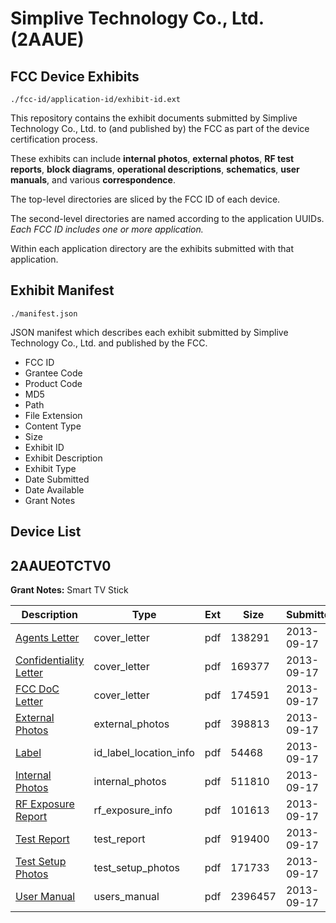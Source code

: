 # Simplive Technology Co., Ltd. (2AAUE)
## FCC Device Exhibits

```
./fcc-id/application-id/exhibit-id.ext
```

This repository contains the exhibit documents submitted by Simplive Technology Co., Ltd. to (and published by) the FCC as part of the device certification process.

These exhibits can include **internal photos**, **external photos**, **RF test reports**, **block diagrams**, **operational descriptions**, **schematics**, **user manuals**, and various **correspondence**.

The top-level directories are sliced by the FCC ID of each device.

The second-level directories are named according to the application UUIDs. *Each FCC ID includes one or more application.*

Within each application directory are the exhibits submitted with that application. 

## Exhibit Manifest

```
./manifest.json
```

JSON manifest which describes each exhibit submitted by Simplive Technology Co., Ltd. and published by the FCC.

- FCC ID
- Grantee Code
- Product Code
- MD5
- Path
- File Extension
- Content Type
- Size
- Exhibit ID
- Exhibit Description
- Exhibit Type
- Date Submitted
- Date Available
- Grant Notes

## Device List
## 2AAUEOTCTV0
**Grant Notes:** Smart TV Stick

| Description | Type | Ext | Size | Submitted | Available |
| ----------- | ---- | --- | ---- | --------- | --------- |
| [Agents Letter](2AAUEOTCTV0/7ac3c933c223e8931b11d2e8fb33ad62/2074409.pdf) | cover_letter | pdf | 138291 | 2013-09-17 | 2013-09-17 |
| [Confidentiality Letter](2AAUEOTCTV0/7ac3c933c223e8931b11d2e8fb33ad62/2074410.pdf) | cover_letter | pdf | 169377 | 2013-09-17 | 2013-09-17 |
| [FCC DoC Letter](2AAUEOTCTV0/7ac3c933c223e8931b11d2e8fb33ad62/2074411.pdf) | cover_letter | pdf | 174591 | 2013-09-17 | 2013-09-17 |
| [External Photos](2AAUEOTCTV0/7ac3c933c223e8931b11d2e8fb33ad62/2074400.pdf) | external_photos | pdf | 398813 | 2013-09-17 | 2013-09-17 |
| [Label](2AAUEOTCTV0/7ac3c933c223e8931b11d2e8fb33ad62/2074399.pdf) | id_label_location_info | pdf | 54468 | 2013-09-17 | 2013-09-17 |
| [Internal Photos](2AAUEOTCTV0/7ac3c933c223e8931b11d2e8fb33ad62/2074406.pdf) | internal_photos | pdf | 511810 | 2013-09-17 | 2013-09-17 |
| [RF Exposure Report](2AAUEOTCTV0/7ac3c933c223e8931b11d2e8fb33ad62/2074407.pdf) | rf_exposure_info | pdf | 101613 | 2013-09-17 | 2013-09-17 |
| [Test Report](2AAUEOTCTV0/7ac3c933c223e8931b11d2e8fb33ad62/2074403.pdf) | test_report | pdf | 919400 | 2013-09-17 | 2013-09-17 |
| [Test Setup Photos](2AAUEOTCTV0/7ac3c933c223e8931b11d2e8fb33ad62/2074404.pdf) | test_setup_photos | pdf | 171733 | 2013-09-17 | 2013-09-17 |
| [User Manual](2AAUEOTCTV0/7ac3c933c223e8931b11d2e8fb33ad62/2074405.pdf) | users_manual | pdf | 2396457 | 2013-09-17 | 2013-09-17 |
